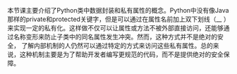 本节课主要介绍了Python类中数据封装和私有属性的概念。Python中没有像Java那样的private和protected关键字，但是可以通过在属性名前加上双下划线（__
）来实现一定的私有化。这样做不仅可以让属性或方法不被外部直接访问，还能够通过名称变形来防止子类中的同名属性发生冲突。然而，这种方式并不是绝对的安全，
了解内部机制的人仍然可以通过特定的方式来访问这些私有属性。总的来说，这种机制主要是为了帮助开发者编写更规范的代码，而不是提供绝对的安全保障。